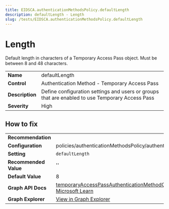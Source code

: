 ```yaml
---
title: EIDSCA.authenticationMethodsPolicy.defaultLength
description: defaultLength - Length
slug: /tests/EIDSCA.authenticationMethodsPolicy.defaultLength
---
```


# Length

Default length in characters of a Temporary Access Pass object. Must be between 8 and 48 characters.

| | |
|-|-|
| **Name** | defaultLength |
| **Control** | Authentication Method - Temporary Access Pass |
| **Description** | Define configuration settings and users or groups that are enabled to use Temporary Access Pass |
| **Severity** | High |

## How to fix
| | |
|-|-|
| **Recommendation** |  |
| **Configuration** | policies/authenticationMethodsPolicy/authenticationMethodConfigurations('TemporaryAccessPass') |
| **Setting** | `defaultLength` |
| **Recommended Value** | '' |
| **Default Value** | 8 |
| **Graph API Docs** | [temporaryAccessPassAuthenticationMethodConfiguration resource type - Microsoft Graph v1.0 - Microsoft Learn](https://learn.microsoft.com/en-us/graph/api/resources/temporaryaccesspassauthenticationmethodconfiguration) |
| **Graph Explorer** | [View in Graph Explorer](https://developer.microsoft.com/en-us/graph/graph-explorer?request=policies/authenticationMethodsPolicy/authenticationMethodConfigurations('TemporaryAccessPass')&method=GET&version=beta&GraphUrl=https://graph.microsoft.com) |



